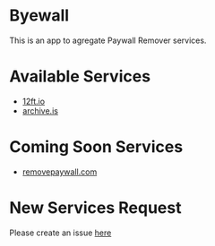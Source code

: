 # Byewall

This is an app to agregate Paywall Remover services.

# Available Services
 - [12ft.io](https://12ft.io/)
 - [archive.is](http://archive.is/)

# Coming Soon Services
 - [removepaywall.com](https://www.removepaywall.com/)

# New Services Request 

Please create an issue [here](https://github.com/vinaooo/byewall/issues/new?assignees=&labels=&template=services-request.md&title=Service+request)
